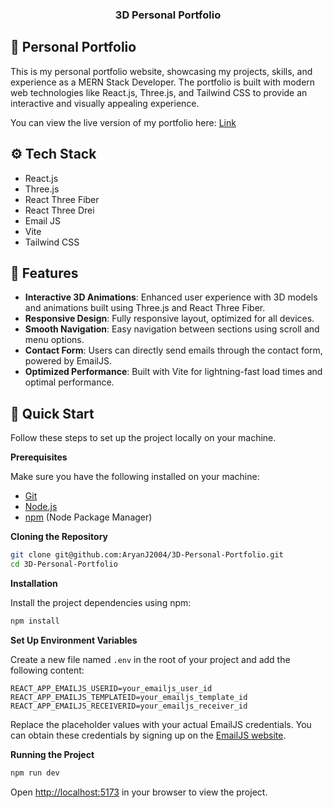 
  <h3 align="center">3D Personal Portfolio</h3>
  
## <a name="personal-portfolio">🤖 Personal Portfolio</a>
This is my personal portfolio website, showcasing my projects, skills, and experience as a MERN Stack Developer. The portfolio is built with modern web technologies like React.js, Three.js, and Tailwind CSS to provide an interactive and visually appealing experience.

You can view the live version of my portfolio here: [Link](https://aryanj2004.vercel.app/)



## <a name="tech-stack">⚙️ Tech Stack</a>

- React.js
- Three.js
- React Three Fiber
- React Three Drei
- Email JS
- Vite
- Tailwind CSS


## <a name="features">🔋 Features</a>


- **Interactive 3D Animations**: Enhanced user experience with 3D models and animations built using Three.js and React Three Fiber.
- **Responsive Design**: Fully responsive layout, optimized for all devices.
- **Smooth Navigation**: Easy navigation between sections using scroll and menu options.
- **Contact Form**: Users can directly send emails through the contact form, powered by EmailJS.
- **Optimized Performance**: Built with Vite for lightning-fast load times and optimal performance.

## <a name="quick-start">🤸 Quick Start</a>

Follow these steps to set up the project locally on your machine.

**Prerequisites**

Make sure you have the following installed on your machine:

- [Git](https://git-scm.com/)
- [Node.js](https://nodejs.org/en)
- [npm](https://www.npmjs.com/) (Node Package Manager)

**Cloning the Repository**

```bash
git clone git@github.com:AryanJ2004/3D-Personal-Portfolio.git
cd 3D-Personal-Portfolio
```

**Installation**

Install the project dependencies using npm:

```bash
npm install
```

**Set Up Environment Variables**

Create a new file named `.env` in the root of your project and add the following content:

```env
REACT_APP_EMAILJS_USERID=your_emailjs_user_id
REACT_APP_EMAILJS_TEMPLATEID=your_emailjs_template_id
REACT_APP_EMAILJS_RECEIVERID=your_emailjs_receiver_id
```

Replace the placeholder values with your actual EmailJS credentials. You can obtain these credentials by signing up on the [EmailJS website](https://www.emailjs.com/).

**Running the Project**

```bash
npm run dev
```

Open [http://localhost:5173](http://localhost:5173) in your browser to view the project.

#
